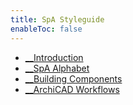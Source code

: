 ```yaml
---
title: SpA Styleguide
enableToc: false
---
```


- [__Introduction](notes/1_Principles/__Introduction.md)
- [__SpA Alphabet](notes/2_Alphabet/__SpA%20Alphabet.md)
- [__Building Components](notes/3_Building%20Components/__Building%20Components.md)
- [__ArchiCAD Workflows](notes/4_ArchiCAD/__ArchiCAD%20Workflows.md)


